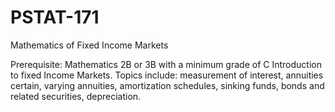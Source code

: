 # PSTAT-171
Mathematics of Fixed Income Markets

Prerequisite: Mathematics 2B or 3B with a minimum grade of C
Introduction to fixed Income Markets. Topics include: measurement of interest, annuities certain, varying annuities, amortization schedules, sinking funds, bonds and related securities, depreciation.
